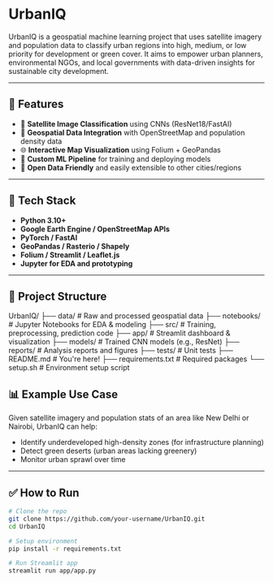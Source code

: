 # UrbanIQ

UrbanIQ is a geospatial machine learning project that uses satellite imagery and population data to classify urban regions into high, medium, or low priority for development or green cover. It aims to empower urban planners, environmental NGOs, and local governments with data-driven insights for sustainable city development.

---

## 🚀 Features

- 🔭 **Satellite Image Classification** using CNNs (ResNet18/FastAI)
- 🧭 **Geospatial Data Integration** with OpenStreetMap and population density data
- 🌐 **Interactive Map Visualization** using Folium + GeoPandas
- 🧠 **Custom ML Pipeline** for training and deploying models
- 🤝 **Open Data Friendly** and easily extensible to other cities/regions

---

## 🧱 Tech Stack

- **Python 3.10+**
- **Google Earth Engine / OpenStreetMap APIs**
- **PyTorch / FastAI**
- **GeoPandas / Rasterio / Shapely**
- **Folium / Streamlit / Leaflet.js**
- **Jupyter for EDA and prototyping**

---

## 📁 Project Structure

UrbanIQ/
├── data/ # Raw and processed geospatial data
├── notebooks/ # Jupyter Notebooks for EDA & modeling
├── src/ # Training, preprocessing, prediction code
├── app/ # Streamlit dashboard & visualization
├── models/ # Trained CNN models (e.g., ResNet)
├── reports/ # Analysis reports and figures
├── tests/ # Unit tests
├── README.md # You're here!
├── requirements.txt # Required packages
└── setup.sh # Environment setup script

## 📊 Example Use Case

Given satellite imagery and population stats of an area like New Delhi or Nairobi, UrbanIQ can help:
- Identify underdeveloped high-density zones (for infrastructure planning)
- Detect green deserts (urban areas lacking greenery)
- Monitor urban sprawl over time

---

## ✅ How to Run

```bash
# Clone the repo
git clone https://github.com/your-username/UrbanIQ.git
cd UrbanIQ

# Setup environment
pip install -r requirements.txt

# Run Streamlit app
streamlit run app/app.py